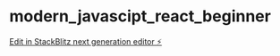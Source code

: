 # modern_javascipt_react_beginner

[Edit in StackBlitz next generation editor ⚡️](https://stackblitz.com/~/github.com/taka-metal/modern_javascipt_react_beginner)